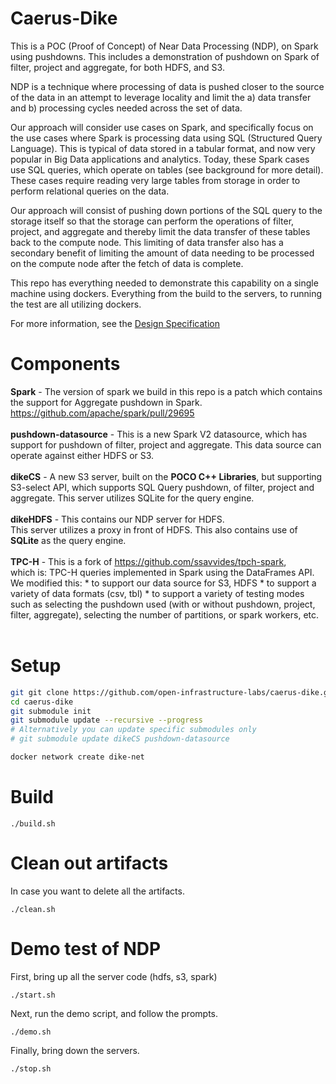 Caerus-Dike
==============

This is a POC (Proof of Concept) of Near Data Processing (NDP), on Spark
using pushdowns.  This includes a demonstration of
pushdown on Spark of filter, project and aggregate, for both HDFS, and S3.

NDP is a technique where processing of data is pushed closer to the source of the data in an attempt to leverage locality and limit the a) data transfer and b) processing cycles needed across the set of data.

Our approach will consider use cases on Spark, and specifically focus on the use cases where Spark is processing data using SQL (Structured Query Language).  This is typical of data stored in a tabular format, and now very popular in Big Data applications and analytics.  Today, these Spark cases use SQL queries, which operate on tables (see background for more detail).  These cases require reading very large tables from storage in order to perform relational queries on the data.

Our approach will consist of pushing down portions of the SQL query to the storage itself so that the storage can perform the operations of filter, project, and aggregate and thereby limit the data transfer of these tables back to the compute node.  This limiting of data transfer also has a secondary benefit of limiting the amount of data needing to be processed on the compute node after the fetch of data is complete.

This repo has everything needed to demonstrate this capability on a single
machine using dockers.  Everything from the build to the servers, to running
the test are all utilizing dockers.

For more information, see the [Design Specification](doc/ndp_design.pdf)

Components
===========

<B>Spark</B> - The version of spark we build in this repo is a patch which contains
               the support for Aggregate pushdown in Spark.  https://github.com/apache/spark/pull/29695 <BR><BR>
<B>pushdown-datasource</B> - This is a new Spark V2 datasource, which has support for
                      pushdown of filter, project and aggregate.
                      This data source can operate against either HDFS or S3.<BR><BR>
<B>dikeCS</B> - A new S3 server, built on the <B>POCO C++ Libraries</B>, 
         but supporting S3-select API, which supports SQL Query pushdown, of filter, project and aggregate.
         This server utilizes SQLite for the query engine.<BR><BR>
<B>dikeHDFS</B> - This contains our NDP server for HDFS.  
           This server utilizes a proxy in front of HDFS.
           This also contains use of <B>SQLite</B> as the query engine.<BR><BR>
<B>TPC-H</B> - This is a fork of https://github.com/ssavvides/tpch-spark,  
        which is: TPC-H queries implemented in Spark using the DataFrames API. 
        We modified this:
        * to support our data source for S3, HDFS
        * to support a variety of data formats (csv, tbl)
        * to support a variety of testing modes such as selecting the
        pushdown used (with or without pushdown, project, filter, aggregate),
        selecting the number of partitions, or spark workers, etc.<BR><BR>

Setup
=====

```bash
git git clone https://github.com/open-infrastructure-labs/caerus-dike.git
cd caerus-dike
git submodule init
git submodule update --recursive --progress
# Alternatively you can update specific submodules only
# git submodule update dikeCS pushdown-datasource

docker network create dike-net
```

Build
===========

```
./build.sh
```

Clean out artifacts
===================
In case you want to delete all the artifacts.

```
./clean.sh
```

Demo test of NDP
======================

First, bring up all the server code (hdfs, s3, spark)

```
./start.sh
```

Next, run the demo script, and follow the prompts.

```
./demo.sh
```

Finally, bring down the servers.

```
./stop.sh
```
